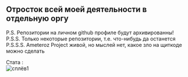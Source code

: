 ## Отросток всей моей деятельности в отдельную оргу
P.S. Репозитории на личном github профиле будут архивированны!\
P.S.S. Только некоторые репозитории, т.е. что-нибудь да останется\
P.S.S.S. Ameteroz Project живой, но мыслей нет, какое зло на щиткоде можно сделать

Стата :\
![сплёв1](https://img.shields.io/badge/Живой-Вроде-yellow)
